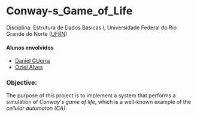 # Conway-s_Game_of_Life

Disciplina: Estrutura de Dados Básicas I, Universidade Federal do Rio Grande do Norte ([UFRN](http://http://www.ufrn.br))

#### Alunos envolvidos
- [Daniel GUerra](https://github.com/Codigos-de-Guerra/)
- [Oziel Alves](https://github.com/ozielalves/)

### Objective:
The purpose of this project is to implement a system that performs a simulation of *Conway's game of life*, which is a well-known example of the *cellular automaton (CA)*.
